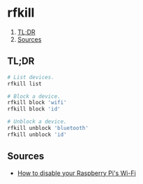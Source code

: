 # rfkill

1. [TL;DR](#tldr)
2. [Sources](#sources)

## TL;DR

```sh
# List devices.
rfkill list

# Block a device.
rfkill block 'wifi'
rfkill block 'id'

# Unblock a device.
rfkill unblock 'bluetooth'
rfkill unblock 'id'
```

## Sources

- [How to disable your Raspberry Pi's Wi-Fi]

<!-- upstream -->
<!-- internal references -->
<!-- external references -->
[how to disable your raspberry pi's wi-fi]: https://pimylifeup.com/raspberry-pi-disable-wifi/
